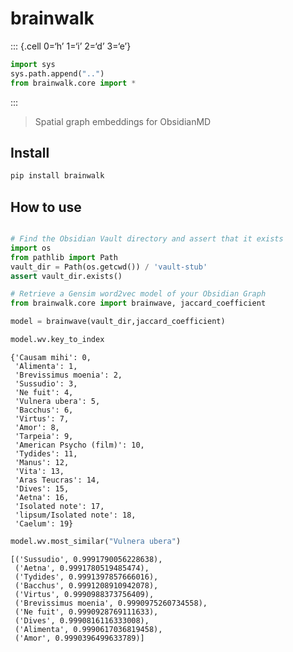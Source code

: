 # brainwalk

::: {.cell 0=‘h’ 1=‘i’ 2=‘d’ 3=‘e’}

``` python
import sys
sys.path.append("..")
from brainwalk.core import *
```

:::

> Spatial graph embeddings for ObsidianMD

## Install

``` sh
pip install brainwalk
```

## How to use

``` python

# Find the Obsidian Vault directory and assert that it exists
import os
from pathlib import Path
vault_dir = Path(os.getcwd()) / 'vault-stub'
assert vault_dir.exists()

# Retrieve a Gensim word2vec model of your Obsidian Graph
from brainwalk.core import brainwave, jaccard_coefficient

model = brainwave(vault_dir,jaccard_coefficient)
```

``` python
model.wv.key_to_index
```

    {'Causam mihi': 0,
     'Alimenta': 1,
     'Brevissimus moenia': 2,
     'Sussudio': 3,
     'Ne fuit': 4,
     'Vulnera ubera': 5,
     'Bacchus': 6,
     'Virtus': 7,
     'Amor': 8,
     'Tarpeia': 9,
     'American Psycho (film)': 10,
     'Tydides': 11,
     'Manus': 12,
     'Vita': 13,
     'Aras Teucras': 14,
     'Dives': 15,
     'Aetna': 16,
     'Isolated note': 17,
     'lipsum/Isolated note': 18,
     'Caelum': 19}

``` python
model.wv.most_similar("Vulnera ubera")
```

    [('Sussudio', 0.9991790056228638),
     ('Aetna', 0.9991780519485474),
     ('Tydides', 0.9991397857666016),
     ('Bacchus', 0.9991208910942078),
     ('Virtus', 0.9990988373756409),
     ('Brevissimus moenia', 0.9990975260734558),
     ('Ne fuit', 0.9990928769111633),
     ('Dives', 0.9990816116333008),
     ('Alimenta', 0.9990617036819458),
     ('Amor', 0.9990396499633789)]

